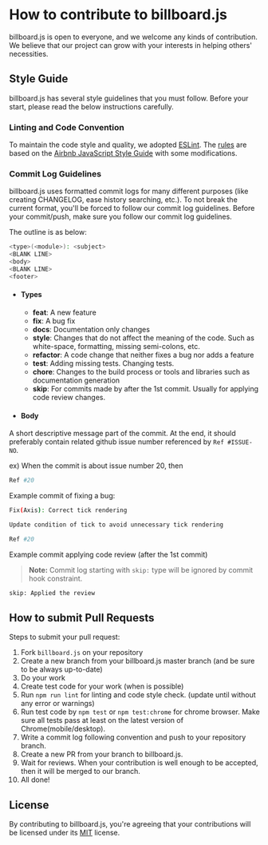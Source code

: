 # How to contribute to billboard.js
billboard.js is open to everyone, and we welcome any kinds of contribution.
We believe that our project can grow with your interests in helping others' necessities.

## Style Guide

billboard.js has several style guidelines that you must follow.
Before your start, please read the below instructions carefully.

### Linting and Code Convention
To maintain the code style and quality, we adopted [ESLint](http://eslint.org/). 
The [rules](https://github.com/naver/eslint-config-naver/tree/master/rules) are based on the [Airbnb JavaScript Style Guide](https://github.com/airbnb/javascript) with some modifications. 

### Commit Log Guidelines
billboard.js uses formatted commit logs for many different purposes (like creating CHANGELOG, ease history searching, etc.).
To not break the current format, you'll be forced to follow our commit log guidelines.
Before your commit/push, make sure you follow our commit log guidelines.

The outline is as below:
```bash
<type>(<module>): <subject>
<BLANK LINE>
<body>
<BLANK LINE>
<footer>
```

- #### Types
  - **feat**: A new feature
  - **fix**: A bug fix
  - **docs**: Documentation only changes
  - **style**: Changes that do not affect the meaning of the code. Such as white-space, formatting, missing semi-colons, etc.
  - **refactor**: A code change that neither fixes a bug nor adds a feature
  - **test**: Adding missing tests. Changing tests.
  - **chore**: Changes to the build process or tools and libraries such as documentation generation
  - **skip**: For commits made by after the 1st commit. Usually for applying code review changes.

- #### Body
A short descriptive message part of the commit.
At the end, it should preferably contain related github issue number referenced by `Ref #ISSUE-NO`.

ex) When the commit is about issue number 20, then
```bash
Ref #20
```


Example commit of fixing a bug:
```bash
Fix(Axis): Correct tick rendering

Update condition of tick to avoid unnecessary tick rendering

Ref #20
```

Example commit applying code review (after the 1st commit)
> **Note:** Commit log starting with `skip:` type will be ignored by commit hook constraint.
```bash
skip: Applied the review
```

## How to submit Pull Requests
Steps to submit your pull request:

1. Fork `billboard.js` on your repository
2. Create a new branch from your billboard.js master branch (and be sure to be always up-to-date)
3. Do your work
4. Create test code for your work (when is possible)
5. Run `npm run lint` for linting and code style check. (update until without any error or warnings)
6. Run test code by `npm test` or `npm test:chrome` for chrome browser.
   Make sure all tests pass at least on the latest version of Chrome(mobile/desktop).
7. Write a commit log following convention and push to your repository branch.
8. Create a new PR from your branch to billboard.js.
9. Wait for reviews.
   When your contribution is well enough to be accepted, then it will be merged to our branch.
10. All done!


## License
By contributing to billboard.js, you're agreeing that your contributions will be licensed under its [MIT](https://opensource.org/licenses/MIT) license.
